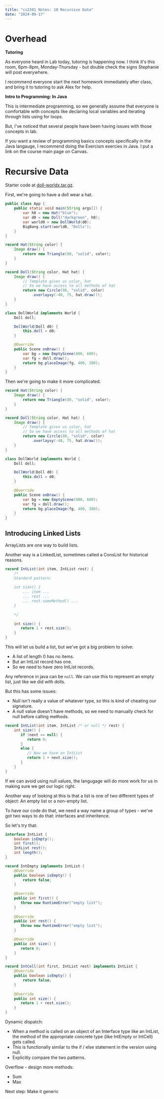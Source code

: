 ```yaml
---
title: "cs2381 Notes: 10 Recursive Data"
date: "2024-09-17"
---
```


# Overhead

**Tutoring**

As everyone heard in Lab today, tutoring is happening now. I think
it's this room, 6pm-8pm, Monday-Thursday - but double check the signs
Stephanie will post everywhere.

I recommend everyone start the next homework immediately after class,
and bring it to tutoring to ask Alex for help.

**Intro to Programming: In Java**

This is intermediate programming, so we generally assume that everyone
is comfortable with concepts like declaring local variables and
iterating through lists using for loops.

But, I've noticed that several people have been having issues with
those concepts in lab.

If you want a review of programming basics concepts specifically in
the Java langauge, I recommend doing the Exercism exercies in Java. I
put a link on the course main page on Canvas.


# Recursive Data

Starter code at [doll-worldx.tar.gz](../doll-worldx.tar.gz).

First, we're going to have a doll wear a hat.

```java
public class App {
    public static void main(String args[]) {
        var h0 = new Hat("blue");
        var d0 = new Doll("darkgreen", h0);
        var world0 = new DollWorld(d0);
        BigBang.start(world0, "Dolls");
    }
}

record Hat(String color) {
    Image draw() {
        return new Triangle(80, "solid", color);
    }
}

record Doll(String color, Hat hat) {
    Image draw() {
        // Template gives us color, hat
        // So we have access to all methods of hat
        return new Circle(80, "solid", color)
            .overlayxy(-40, 75, hat.draw());
    }
}

class DollWorld implements World {
    Doll doll;

    DollWorld(Doll d0) {
        this.doll = d0;
    }

    @Override
    public Scene onDraw() {
        var bg = new EmptyScene(800, 600);
        var fg = doll.draw();
        return bg.placeImage(fg, 400, 300);
    }
}
```

Then we're going to make it more complicated.

```java
record Hat(String color) {
    Image draw() {
        return new Triangle(80, "solid", color);
    }
}

record Doll(String color, Hat hat) {
    Image draw() {
        // Template gives us color, hat
        // So we have access to all methods of hat
        return new Circle(80, "solid", color)
            .overlayxy(-40, 75, hat.draw());
    }
}

class DollWorld implements World {
    Doll doll;

    DollWorld(Doll d0) {
        this.doll = d0;
    }

    @Override
    public Scene onDraw() {
        var bg = new EmptyScene(800, 600);
        var fg = doll.draw();
        return bg.placeImage(fg, 400, 300);
    }
}
```

## Introducing Linked Lists

ArrayLists are one way to build lists.

Another way is a LinkedList, sometimes called a ConsList for
historical reasons.


```java
record IntList(int item, IntList rest) {
    /*
    Standard pattern: 
   
    int size() {
        ... item ...
        ... rest ...
        ... rest.sameMethod() ...
    }
    
    */

    int size() {
       return 1 + rest.size();
    }
}
```

This will let us build a list, but we've got a big problem to solve:

 - A list of length 0 has no items.
 - But an IntList record has one.
 - So we need to have zero IntList records.

Any reference in java can be ```null```. We can use this to represent
an empty list, just like we did with dolls. 

But this has some issues:

 - Null isn't really a value of whatever type, so this is kind of
   cheating our signature.
 - A null value doesn't have methods, so we need to manually check
   for null before calling methods.

```java
record IntList(int item, IntList /* or null */ rest) {
    int size() {
       if (next == null) {
          return 0;
       }
       else {
          // Now we have an IntList
          return 1 + next.size();
       }
    }
}
```


If we can avoid using null values, the langugage will do more work for
us in making sure we get our logic right.

Another way of looking at this is that a list is one of two different
types of object: An empty list or a non-empty list.

To have our code do that, we need a way name a group of types - we've
got two ways to do that: interfaces and inheritence.

So let's try that:

```java
interface IntList {
    boolean isEmpty();
    int first();
    IntList rest();
    int length();
}

record IntEmpty implements IntList {
    @Override
    public boolean isEmpty() {
        return false;
    }
    
    @Override
    public int first() {
       throw new RuntimeError("empty list");
    }
    
    @Override
    public int rest() {
       throw new RuntimeError("empty list");
    }

    @Override
    public int size() {
       return 0; 
    }
}

record IntCell(int first, IntList rest) implements IntList {
    @Override
    public boolean isEmpty() {
        return false;
    }
    
    @Override
    public int size() {
       return 1 + rest.size(); 
    }
}
```

Dynamic dispatch:

 - When a method is called on an object of an Interface type like an
   IntList, the method of the appropriate concrete type (like IntEmpty
   or IntCell) gets called.
 - This is functionally similar to the if / else statement in the version
   using null.
 - Explicitly compare the two patterns.

Overflow - design more methods:

 - Sum
 - Max

Next step: Make it generic







